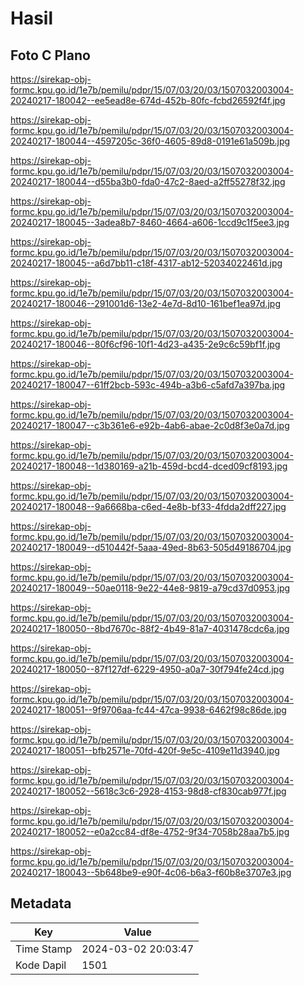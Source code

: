 # Hasil

## Foto C Plano

https://sirekap-obj-formc.kpu.go.id/1e7b/pemilu/pdpr/15/07/03/20/03/1507032003004-20240217-180042--ee5ead8e-674d-452b-80fc-fcbd26592f4f.jpg

https://sirekap-obj-formc.kpu.go.id/1e7b/pemilu/pdpr/15/07/03/20/03/1507032003004-20240217-180044--4597205c-36f0-4605-89d8-0191e61a509b.jpg

https://sirekap-obj-formc.kpu.go.id/1e7b/pemilu/pdpr/15/07/03/20/03/1507032003004-20240217-180044--d55ba3b0-fda0-47c2-8aed-a2ff55278f32.jpg

https://sirekap-obj-formc.kpu.go.id/1e7b/pemilu/pdpr/15/07/03/20/03/1507032003004-20240217-180045--3adea8b7-8460-4664-a606-1ccd9c1f5ee3.jpg

https://sirekap-obj-formc.kpu.go.id/1e7b/pemilu/pdpr/15/07/03/20/03/1507032003004-20240217-180045--a6d7bb11-c18f-4317-ab12-52034022461d.jpg

https://sirekap-obj-formc.kpu.go.id/1e7b/pemilu/pdpr/15/07/03/20/03/1507032003004-20240217-180046--291001d6-13e2-4e7d-8d10-161bef1ea97d.jpg

https://sirekap-obj-formc.kpu.go.id/1e7b/pemilu/pdpr/15/07/03/20/03/1507032003004-20240217-180046--80f6cf96-10f1-4d23-a435-2e9c6c59bf1f.jpg

https://sirekap-obj-formc.kpu.go.id/1e7b/pemilu/pdpr/15/07/03/20/03/1507032003004-20240217-180047--61ff2bcb-593c-494b-a3b6-c5afd7a397ba.jpg

https://sirekap-obj-formc.kpu.go.id/1e7b/pemilu/pdpr/15/07/03/20/03/1507032003004-20240217-180047--c3b361e6-e92b-4ab6-abae-2c0d8f3e0a7d.jpg

https://sirekap-obj-formc.kpu.go.id/1e7b/pemilu/pdpr/15/07/03/20/03/1507032003004-20240217-180048--1d380169-a21b-459d-bcd4-dced09cf8193.jpg

https://sirekap-obj-formc.kpu.go.id/1e7b/pemilu/pdpr/15/07/03/20/03/1507032003004-20240217-180048--9a6668ba-c6ed-4e8b-bf33-4fdda2dff227.jpg

https://sirekap-obj-formc.kpu.go.id/1e7b/pemilu/pdpr/15/07/03/20/03/1507032003004-20240217-180049--d510442f-5aaa-49ed-8b63-505d49186704.jpg

https://sirekap-obj-formc.kpu.go.id/1e7b/pemilu/pdpr/15/07/03/20/03/1507032003004-20240217-180049--50ae0118-9e22-44e8-9819-a79cd37d0953.jpg

https://sirekap-obj-formc.kpu.go.id/1e7b/pemilu/pdpr/15/07/03/20/03/1507032003004-20240217-180050--8bd7670c-88f2-4b49-81a7-4031478cdc6a.jpg

https://sirekap-obj-formc.kpu.go.id/1e7b/pemilu/pdpr/15/07/03/20/03/1507032003004-20240217-180050--87f127df-6229-4950-a0a7-30f794fe24cd.jpg

https://sirekap-obj-formc.kpu.go.id/1e7b/pemilu/pdpr/15/07/03/20/03/1507032003004-20240217-180051--9f9706aa-fc44-47ca-9938-6462f98c86de.jpg

https://sirekap-obj-formc.kpu.go.id/1e7b/pemilu/pdpr/15/07/03/20/03/1507032003004-20240217-180051--bfb2571e-70fd-420f-9e5c-4109e11d3940.jpg

https://sirekap-obj-formc.kpu.go.id/1e7b/pemilu/pdpr/15/07/03/20/03/1507032003004-20240217-180052--5618c3c6-2928-4153-98d8-cf830cab977f.jpg

https://sirekap-obj-formc.kpu.go.id/1e7b/pemilu/pdpr/15/07/03/20/03/1507032003004-20240217-180052--e0a2cc84-df8e-4752-9f34-7058b28aa7b5.jpg

https://sirekap-obj-formc.kpu.go.id/1e7b/pemilu/pdpr/15/07/03/20/03/1507032003004-20240217-180043--5b648be9-e90f-4c06-b6a3-f60b8e3707e3.jpg


## Metadata

| Key        | Value               |
| ---------- | ------------------- |
| Time Stamp | 2024-03-02 20:03:47 |
| Kode Dapil | 1501                |



